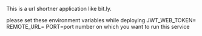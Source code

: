 This is a url shortner application like bit.ly.

please set these environment variables while deploying
JWT_WEB_TOKEN=  <An arbitray string security key>
REMOTE_URL= <URL link to your cloud mongo URL>
PORT=port number on which you want to run this service

